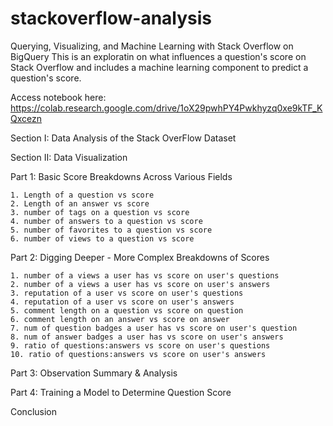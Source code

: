 # stackoverflow-analysis
Querying, Visualizing, and Machine Learning with Stack Overflow on BigQuery
This is an exploratin on what influences a question's score on Stack Overflow and includes a machine learning component to predict a question's score.

Access notebook here: https://colab.research.google.com/drive/1oX29pwhPY4Pwkhyzq0xe9kTF_KQxcezn

Section I: Data Analysis of the Stack OverFlow Dataset

Section II: Data Visualization

  Part 1: Basic Score Breakdowns Across Various Fields
  
    1. Length of a question vs score    
    2. Length of an answer vs score
    3. number of tags on a question vs score
    4. number of answers to a question vs score
    5. number of favorites to a question vs score
    6. number of views to a question vs score
    
  Part 2: Digging Deeper - More Complex Breakdowns of Scores
  
    1. number of a views a user has vs score on user's questions
    2. number of a views a user has vs score on user's answers
    3. reputation of a user vs score on user's questions
    4. reputation of a user vs score on user's answers
    5. comment length on a question vs score on question
    6. comment length on an answer vs score on answer
    7. num of question badges a user has vs score on user's question
    8. num of answer badges a user has vs score on user's answers
    9. ratio of questions:answers vs score on user's questions
    10. ratio of questions:answers vs score on user's answers
  Part 3: Observation Summary & Analysis
  
  Part 4: Training a Model to Determine Question Score
  
Conclusion
  
